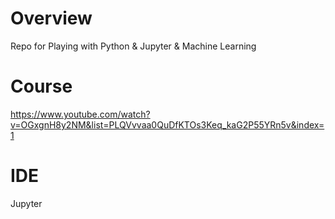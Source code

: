 # Overview
Repo for Playing with Python & Jupyter & Machine Learning

# Course
https://www.youtube.com/watch?v=OGxgnH8y2NM&list=PLQVvvaa0QuDfKTOs3Keq_kaG2P55YRn5v&index=1

# IDE
Jupyter
